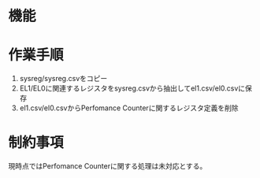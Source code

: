 # 機能


# 作業手順

1. sysreg/sysreg.csvをコピー
2. EL1/EL0に関連するレジスタをsysreg.csvから抽出してel1.csv/el0.csvに保存
3. el1.csv/el0.csvからPerfomance Counterに関するレジスタ定義を削除

# 制約事項

現時点ではPerfomance Counterに関する処理は未対応とする。


